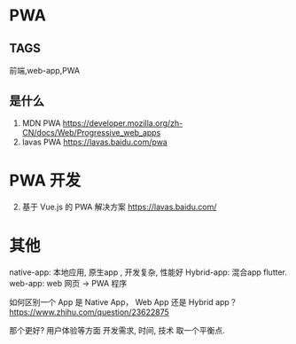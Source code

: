 # PWA

## TAGS
前端,web-app,PWA

## 是什么

1. MDN PWA
https://developer.mozilla.org/zh-CN/docs/Web/Progressive_web_apps
2. lavas PWA
https://lavas.baidu.com/pwa


# PWA 开发
2. 基于 Vue.js 的 PWA 解决方案
https://lavas.baidu.com/

# 其他

native-app:  本地应用, 原生app , 开发复杂, 性能好
Hybrid-app: 混合app flutter.
web-app: web 网页 -> PWA 程序


如何区别一个 App 是 Native App， Web App 还是 Hybrid app？
https://www.zhihu.com/question/23622875

那个更好?
用户体验等方面
开发需求, 时间, 技术
取一个平衡点.
